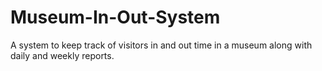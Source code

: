 # Museum-In-Out-System
A system to keep track of visitors in and out time in a museum along with daily and weekly reports.
